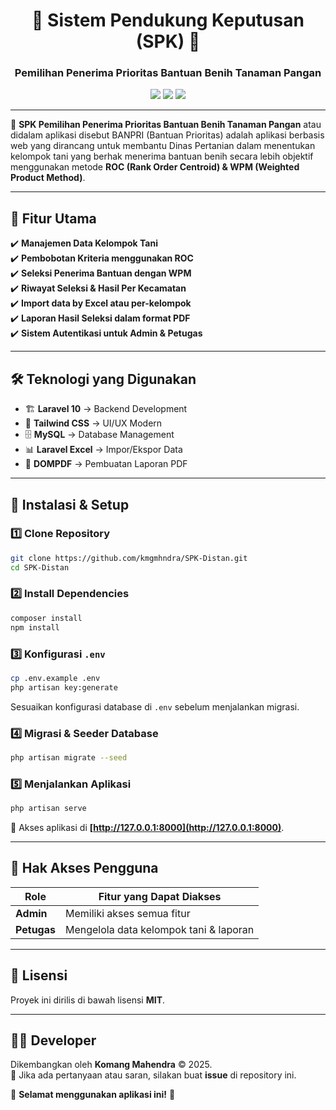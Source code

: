 <h1 align="center">🌾 Sistem Pendukung Keputusan (SPK) 🌾</h1>
<h3 align="center">Pemilihan Penerima Prioritas Bantuan Benih Tanaman Pangan</h3>

<p align="center">
  <img src="https://img.shields.io/badge/Laravel-11.x-red?style=flat&logo=laravel">
  <img src="https://img.shields.io/badge/TailwindCSS-3.x-blue?style=flat&logo=tailwind-css">
  <img src="https://img.shields.io/badge/MySQL-8.x-orange?style=flat&logo=mysql">
</p>

---

📌 **SPK Pemilihan Penerima Prioritas Bantuan Benih Tanaman Pangan** atau didalam aplikasi disebut BANPRI (Bantuan Prioritas) adalah aplikasi berbasis web yang dirancang untuk membantu Dinas Pertanian dalam menentukan kelompok tani yang berhak menerima bantuan benih secara lebih objektif menggunakan metode **ROC (Rank Order Centroid) & WPM (Weighted Product Method)**.

---

## 🚀 Fitur Utama

✔️ **Manajemen Data Kelompok Tani**  
✔️ **Pembobotan Kriteria menggunakan ROC**  
✔️ **Seleksi Penerima Bantuan dengan WPM**  
✔️ **Riwayat Seleksi & Hasil Per Kecamatan**  
✔️ **Import data by Excel atau per-kelompok**  
✔️ **Laporan Hasil Seleksi dalam format PDF**  
✔️ **Sistem Autentikasi untuk Admin & Petugas**  

---

## 🛠️ Teknologi yang Digunakan

- 🏗 **Laravel 10** → Backend Development  
- 🎨 **Tailwind CSS** → UI/UX Modern  
- 🗄 **MySQL** → Database Management  
- 📊 **Laravel Excel** → Impor/Ekspor Data  
- 📝 **DOMPDF** → Pembuatan Laporan PDF  

---

## 🔧 Instalasi & Setup

### 1️⃣ Clone Repository
```bash
git clone https://github.com/kmgmhndra/SPK-Distan.git
cd SPK-Distan
```

### 2️⃣ Install Dependencies
```bash
composer install
npm install
```

### 3️⃣ Konfigurasi `.env`
```bash
cp .env.example .env
php artisan key:generate
```
Sesuaikan konfigurasi database di `.env` sebelum menjalankan migrasi.

### 4️⃣ Migrasi & Seeder Database
```bash
php artisan migrate --seed
```

### 5️⃣ Menjalankan Aplikasi
```bash
php artisan serve
```
🔗 Akses aplikasi di **[http://127.0.0.1:8000](http://127.0.0.1:8000)**.

---

## 👥 Hak Akses Pengguna

| **Role**   | **Fitur yang Dapat Diakses** |
|-----------|----------------------------|
| **Admin**  | Memiliki akses semua fitur |
| **Petugas** | Mengelola data kelompok tani & laporan |

---

## 📄 Lisensi

Proyek ini dirilis di bawah lisensi **MIT**.

---
## 👨‍💻 Developer

Dikembangkan oleh **Komang Mahendra** © 2025.  
📩 Jika ada pertanyaan atau saran, silakan buat **issue** di repository ini.  

🚀 **Selamat menggunakan aplikasi ini!** 🎯

